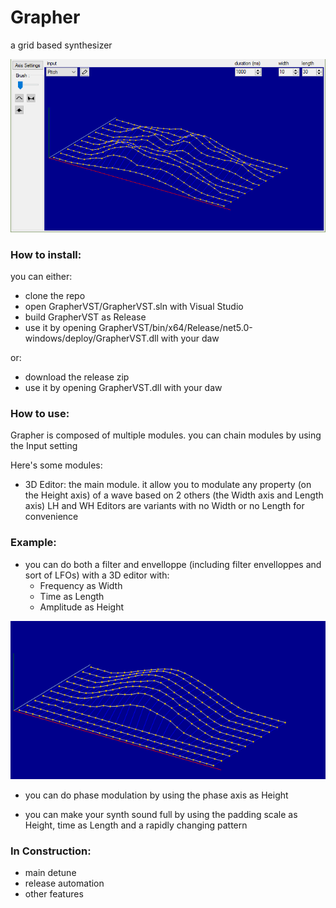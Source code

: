# Grapher

a grid based synthesizer

![screenshot of the 3D editor](https://github.com/RBLG/Grapher/blob/master/Doc/imgs/screenshot.PNG)

### How to install:

you can either:
- clone the repo
- open GrapherVST/GrapherVST.sln with Visual Studio
- build GrapherVST as Release
- use it by opening GrapherVST/bin/x64/Release/net5.0-windows/deploy/GrapherVST.dll with your daw

or:
- download the release zip
- use it by opening GrapherVST.dll with your daw

### How to use:
Grapher is composed of multiple modules. you can chain modules by using the Input setting

Here's some modules:
- 3D Editor:
  the main module. it allow you to modulate any property (on the Height axis) of a wave based on 2 others (the Width axis and Length axis)
  LH and WH Editors are variants with no Width or no Length for convenience

### Example:

- you can do both a filter and envelloppe (including filter envelloppes and sort of LFOs) with a 3D editor with:
  - Frequency as Width
  - Time as Length
  - Amplitude as Height

![example of filter-envelloppe settup](https://github.com/RBLG/Grapher/blob/master/Doc/imgs/highpassfilter_and_envelloppe.PNG)
  
- you can do phase modulation by using the phase axis as Height

- you can make your synth sound full by using the padding scale as Height, time as Length and a rapidly changing pattern
  
### In Construction:
- main detune
- release automation
- other features
